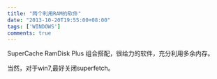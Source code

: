```yaml
---
title: "两个利用RAM的软件"
date: "2013-10-20T19:55:00+08:00"
tags: ['WINDOWS']
comments: true
---
```



SuperCache
RamDisk Plus
组合搭配，很给力的软件，充分利用多余内存。

当然，对于win7,最好关闭superfetch。
